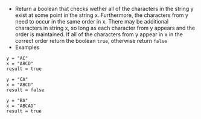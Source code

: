  * Return a boolean that checks wether all of the characters in the string y exist at some point in the string x. Furthermore, the characters from y need to occur in the same order in x. There may be additional characters in string x, so long as each character from y appears and the order is maintained.
 If all of the characters from y appear in x in the correct order return the boolean `true`, otherwise return `false`
 * Examples
```
y = "AC"
x = "ABCD"
result = true

y = "CA"
x = "ABCD"
result = false

y = "BA"
x = "ABCAD"
result = true
```